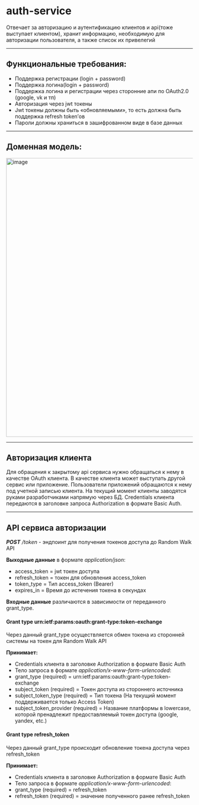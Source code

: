 # auth-service
Отвечает за авторизацию и аутентификацию клиентов и api(тоже выступает клиентом), хранит информацию, необходимую для авторизации пользователя, а также список их привелегий

---
## Функциональные требования: ##

- Поддержка регистрации (login + password)
- Поддержка логина(login + password)
- Поддержка логина и регистрации через сторонние апи по OAuth2.0 (google, vk и тп)
- Авторизация через jwt токены
- Jwt токены должны быть «обновляемыми», то есть должна быть поддержка refresh token’ов
- Пароли должны храниться в зашифрованном виде в базе данных
---
## Доменная модель: ##

<img width="752" alt="image" src="https://github.com/user-attachments/assets/87d1abd4-2121-4503-b923-a79af9a8d5c1">

---
## Авторизация клиента ##

Для обращения к закрытому api сервиса нужно обращаться к нему в качестве OAuth клиента. В качестве клиента может выступать другой сервис или приложение. Пользователи приложений обращаются к нему под учетной записью клиента. На текущий момент клиенты заводятся руками разработчиками напрямую через БД.
Credentials клиента передаются в заголовке запроса Authorization в формате Basic Auth.

---
## API сервиса авторизации ##

_**POST** /token_ - эндпоинт для получения токенов доступа до Random Walk API 

**Выходные данные** в формате _application/json_:
- access_token = jwt токен доступа
- refresh_token = токен для обновления access_token
- token_type = Тип access_token (Bearer)
- expires_in = Время до истечения токена в секундах

**Входные данные** различаются в зависимости от переданного grant_type.

#### Grant type urn:ietf:params:oauth:grant-type:token-exchange ####

Через данный grant_type осуществляется обмен токена из сторонней системы на токен для Random Walk API

**Принимает:**
- Credentials клиента в заголовке Authorization в формате Basic Auth
- Тело запроса в формате _application/x-www-form-urlencoded_:
 - grant_type (required) = urn:ietf:params:oauth:grant-type:token-exchange
 - subject_token (required) = Токен доступа из стороннего источника
 - subject_token_type (required) = Тип токена (На текущий момент поддерживается только Access Token)
 - subject_token_provider (required) = Название платформы в lowercase, которой пренадлежит предоставляемый токен доступа (google, yandex, etc.)

#### Grant type refresh_token ####

Через данный grant_type происходит обновление токена доступа через refresh_token

**Принимает:**
- Credentials клиента в заголовке Authorization в формате Basic Auth
- Тело запроса в формате _application/x-www-form-urlencoded_:
 - grant_type (required) = refresh_token
 - refresh_token (required) = значение полученного ранее refresh_token
